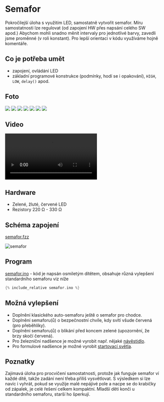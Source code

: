 # Semafor
Pokročilejší úloha s využitím LED, samostatně vytvořit semafor. Míru samostatnosti lze regulovat (od zapojení HW přes napsání celého SW apod.) Abychom mohli snadno měnit intervaly pro jednotlivé barvy, zavedli jsme proměnné (v roli konstant). Pro lepší orientaci v kódu využíváme hojně komentáře.

## Co je potřeba umět
* zapojení, ovládání LED
* základní programové konstrukce (podmínky, hodí se i opakování), `HIGH`, `LOW`, `delay()` apod.

## Foto
![](P1360409.JPG)
![](P1360414.JPG)
![](P1360415.JPG)
![](P1360416.JPG)
![](P1360417.JPG)
![](P1360423.JPG)
![](P1360417.JPG)

## Video

<div markdown="0">
    <video controls>
        <source src="semafor.mp4" type="video/mp4">
        Bohužel, váš prohlížeč neumí HTML5 video. <a href="semafor.mp4">Přehrajte si jej jako soubor.</a>
    </video>
</div>

## Hardware
* Zelené, žluté, červené LED
* Rezistory 220&nbsp;Ω - 330&nbsp;Ω

## Schéma zapojení
[semafor.fzz](semafor.fzz)

![semafor](semafor_bb.png)

## Program
[semafor.ino](semafor.ino) - kód je napsán osmiletým dítětem, obsahuje různá vylepšení standardního semaforu viz níže
``` c++
{% include_relative semafor.ino %}
```
## Možná vylepšení
* Doplnění klasického auto-semaforu ještě o semafor pro chodce.
* Doplnění semaforu(ů) o bezpečnostní chvíle, kdy svítí všude červená (pro přeběhlíky).
* Doplnění semaforu(ů) o blikání před koncem zelené (upozornění, že brzy skočí červená).
* Pro železniční nadšence je možné vyrobit např. nějaké [návěstidlo](https://www.google.com/search?q=odjezdov%C3%A9+n%C3%A1v%C4%9Bstidlo&client=firefox-b&source=lnms&tbm=isch&sa=X&ved=0ahUKEwjeoaqExufSAhVlIpoKHaayDeIQ_AUICCgB&biw=1600&bih=793#tbm=isch&q=odjezdov%C3%A9+n%C3%A1v%C4%9Bstidlo+barvy&*&imgrc=).
* Pro formulové nadšence je možné vyrobit [startovací světla](https://www.google.com/search?q=odjezdov%C3%A9+n%C3%A1v%C4%9Bstidlo&client=firefox-b&source=lnms&tbm=isch&sa=X&ved=0ahUKEwjeoaqExufSAhVlIpoKHaayDeIQ_AUICCgB&biw=1600&bih=793#tbm=isch&q=formula+start+lights&*).

## Poznatky
Zajímavá úloha pro procvičení samostatnosti, protože jak funguje semafor ví každé dítě, takže zadání není třeba příliš vysvětlovat. S výsledkem si lze navíc i vyhrát, pokud se využije malé nepájivé pole a nacpe se do krabičky od zápalek, je celé řešení celkem kompaktní. Mladší děti konči u standardního semaforu, starší ho šperkují.
